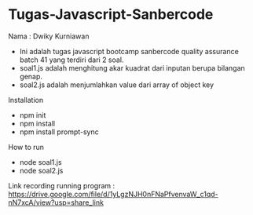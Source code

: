 # Tugas-Javascript-Sanbercode
Nama : Dwiky Kurniawan
- Ini adalah tugas javascript bootcamp sanbercode quality assurance batch 41 yang terdiri dari 2 soal.
- soal1.js adalah menghitung akar kuadrat dari inputan berupa bilangan genap.
- soal2.js adalah menjumlahkan value dari array of object key


Installation

- npm init
- npm install
- npm install prompt-sync

How to run

- node soal1.js
- node soal2.js

Link recording running program : https://drive.google.com/file/d/1yLgzNJH0nFNaPfvenvaW_c1qd-nN7xcA/view?usp=share_link
